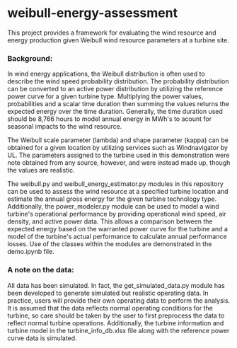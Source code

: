 # weibull-energy-assessment
This project provides a framework for evaluating the wind resource and energy production given Weibull wind resource parameters at a turbine site.

### Background:
In wind energy applications, the Weibull distribution is often used to describe the wind speed probability distribution. The probability distribution can be converted to an active power distribution by utilizing the reference power curve for a given turbine type. Multiplying the power values, probabilities and a scalar time duration then summing the values returns the expected energy over the time duration. Generally, the time duration used should be 8,766 hours to model annual energy in MWh's to acount for seasonal impacts to the wind resource.

The Weibull scale parameter (lambda) and shape parameter (kappa) can be obtained for a given location by utilizing services such as Windnavigator by UL. The parameters assigned to the turbine used in this demonstration were note obtained from any source, however, and were instead made up, though the values are realistic. 

The weibull.py and weibull_energy_estimator.py modules in this repository can be used to assess the wind resource at a specified turbine location and estimate the annual gross energy for the given turbine technology type. Additionally, the power_modeler.py module can be used to model a wind turbine's operational performance by providing operational wind speed, air density, and active power data. This allows a comparison between the expected energy based on the warranted power curve for the turbine and a model of the turbine's actual performance to calculate annual performance losses. Use of the classes within the modules are demonstrated in the demo.ipynb file. 

### A note on the data:
All data has been simulated. In fact, the get_simulated_data.py module has been developed to generate simulated but realistic operating data. In practice, users will provide their own operating data to perform the analysis. It is assumed that the data reflects normal operating conditions for the turbine, so care should be taken by the user to first preprocess the data to reflect normal turbine operations. Additionally, the turbine information and turbine model in the turbine_info_db.xlsx file along with the reference power curve data is simulated. 
